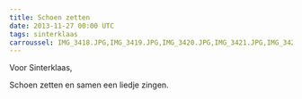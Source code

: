 ```yaml
---
title: Schoen zetten
date: 2013-11-27 00:00 UTC
tags: sinterklaas
carroussel: IMG_3418.JPG,IMG_3419.JPG,IMG_3420.JPG,IMG_3421.JPG,IMG_3422.JPG,IMG_3423.JPG,IMG_3424.JPG,IMG_3425.JPG,IMG_3426.JPG,IMG_3427.JPG
---
```

Voor Sinterklaas,

Schoen zetten en samen een liedje zingen.